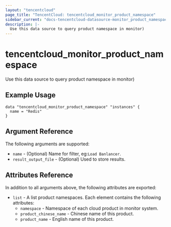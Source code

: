 ```yaml
---
layout: "tencentcloud"
page_title: "TencentCloud: tencentcloud_monitor_product_namespace"
sidebar_current: "docs-tencentcloud-datasource-monitor_product_namespace"
description: |-
  Use this data source to query product namespace in monitor)
---
```


# tencentcloud_monitor_product_namespace

Use this data source to query product namespace in monitor)

## Example Usage

```hcl
data "tencentcloud_monitor_product_namespace" "instances" {
  name = "Redis"
}
```

## Argument Reference

The following arguments are supported:

* `name` - (Optional) Name for filter, eg:`Load Banlancer`.
* `result_output_file` - (Optional) Used to store results.

## Attributes Reference

In addition to all arguments above, the following attributes are exported:

* `list` - A list product namespaces. Each element contains the following attributes:
  * `namespace` - Namespace of each cloud product in monitor system.
  * `product_chinese_name` - Chinese name of this product.
  * `product_name` - English name of this product.


